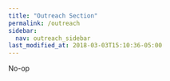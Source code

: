 ```yaml
---
title: "Outreach Section"
permalink: /outreach
sidebar:
  nav: outreach_sidebar
last_modified_at: 2018-03-03T15:10:36-05:00
---
```


No-op
